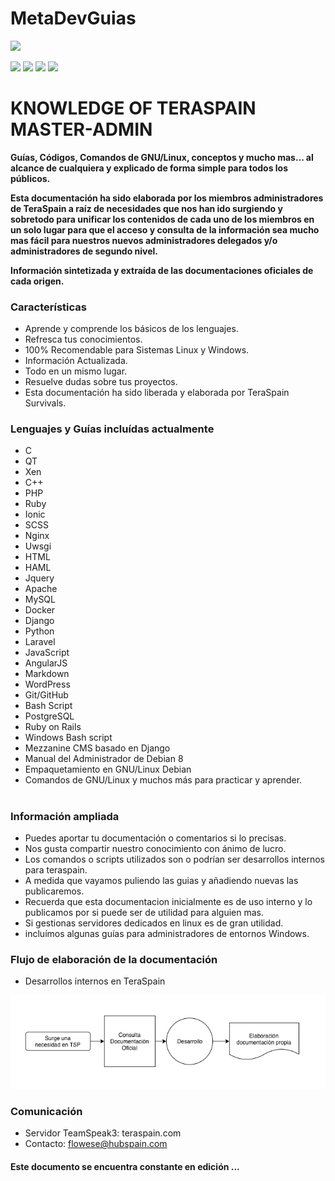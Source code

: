 # MetaDevGuias
![](https://github.com/flowese/teraspain-bot/blob/master/img/tsp_logo.png?raw=true)

![](https://img.shields.io/github/stars/pandao/editor.md.svg) ![](https://img.shields.io/github/forks/pandao/editor.md.svg) ![](https://img.shields.io/github/tag/pandao/editor.md.svg) ![](https://img.shields.io/github/release/pandao/editor.md.svg)

# KNOWLEDGE OF TERASPAIN MASTER-ADMIN

**Guías, Códigos, Comandos de GNU/Linux, conceptos y mucho mas... al alcance de cualquiera y explicado de forma simple para todos los públicos.**

**Esta documentación ha sido elaborada por los miembros administradores de TeraSpain a raíz de necesidades que nos han ido surgiendo y sobretodo para unificar los contenidos de cada uno de los miembros en un solo lugar para que el acceso y consulta de la información sea mucho mas fácil para nuestros nuevos administradores delegados y/o administradores de segundo nivel.**

**Información sintetizada y extraída de las documentaciones oficiales de cada origen.**

###  Características

- Aprende y comprende los básicos de los lenguajes.
- Refresca tus conocimientos.
- 100% Recomendable para Sistemas Linux y Windows.
- Información Actualizada.
- Todo en un mismo lugar.
- Resuelve dudas sobre tus proyectos.
- Esta documentación ha sido liberada y elaborada por TeraSpain Survivals.


### Lenguajes y Guías incluídas actualmente

- C
- QT
- Xen
- C++
- PHP
- Ruby
- Ionic
- SCSS
- Nginx
- Uwsgi
- HTML
- HAML
- Jquery
- Apache
- MySQL
- Docker
- Django
- Python
- Laravel
- JavaScript
- AngularJS
- Markdown
- WordPress
- Git/GitHub
- Bash Script
- PostgreSQL
- Ruby on Rails
- Windows Bash script
- Mezzanine CMS basado en Django
- Manual del Administrador de Debian 8
- Empaquetamiento en GNU/Linux Debian
- Comandos de GNU/Linux y muchos más para practicar y aprender.

#
### Información ampliada

- Puedes aportar tu documentación o comentarios si lo precisas.
- Nos gusta compartir nuestro conocimiento con ánimo de lucro.
- Los comandos o scripts utilizados son o podrían ser desarrollos internos para teraspain.
- A medida que vayamos puliendo las guias y añadiendo nuevas las publicaremos.
- Recuerda que esta documentacion inicialmente es de uso interno y lo publicamos por si puede ser de utilidad para alguien mas.
- Si gestionas servidores dedicados en linux es de gran utilidad.
- incluímos algunas guías para administradores de entornos Windows.

### Flujo de elaboración de la documentación

- Desarrollos internos en TeraSpain

![](https://github.com/flowese/MetaDevGuias/blob/master/img/flow-tsp-docs.png?raw=true)

### Comunicación

- Servidor TeamSpeak3: teraspain.com
- Contacto: flowese@hubspain.com

<h4> Este documento se encuentra constante en edición ... </h4>
